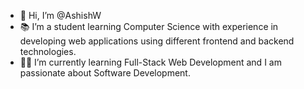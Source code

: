 - 👋 Hi, I’m @AshishW
- 📚 I’m a student learning Computer Science with experience in developing web applications using different frontend and backend technologies.
- 👨‍💻 I’m currently learning Full-Stack Web Development and I am passionate about Software Development.

<!---
AshishW/AshishW is a ✨ special ✨ repository because its `README.md` (this file) appears on your GitHub profile.
You can click the Preview link to take a look at your changes.
--->
